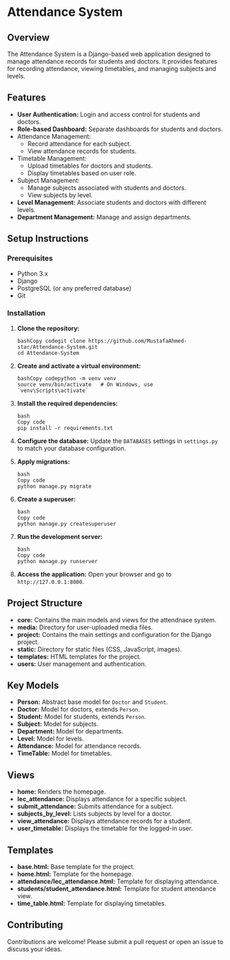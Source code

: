 # Attendance System                      

## Overview

The Attendance System is a Django-based web application designed to manage attendance records for students and doctors. It provides features for recording attendance, viewing timetables, and managing subjects and levels.

## Features

- **User Authentication:** Login and access control for students and doctors.
- **Role-based Dashboard:** Separate dashboards for students and doctors.
- Attendance Management:
  - Record attendance for each subject.
  - View attendance records for students.
- Timetable Management:
  - Upload timetables for doctors and students.
  - Display timetables based on user role.
- Subject Management:
  - Manage subjects associated with students and doctors.
  - View subjects by level.
- **Level Management:** Associate students and doctors with different levels.
- **Department Management:** Manage and assign departments.

## Setup Instructions

### Prerequisites

- Python 3.x
- Django
- PostgreSQL (or any preferred database)
- Git

### Installation

1. **Clone the repository:**

   ```
   bashCopy codegit clone https://github.com/MustafaAhmed-star/Attendance-System.git
   cd Attendance-System
   ```

2. **Create and activate a virtual environment:**

   ```
   bashCopy codepython -m venv venv
   source venv/bin/activate   # On Windows, use `venv\Scripts\activate`
   ```

3. **Install the required dependencies:**

   ```
   bash
   Copy code
   pip install -r requirements.txt
   ```

4. **Configure the database:** Update the `DATABASES` settings in `settings.py` to match your database configuration.

5. **Apply migrations:**

   ```
   bash
   Copy code
   python manage.py migrate
   ```

6. **Create a superuser:**

   ```
   bash
   Copy code
   python manage.py createsuperuser
   ```

7. **Run the development server:**

   ```
   bash
   Copy code
   python manage.py runserver
   ```

8. **Access the application:** Open your browser and go to `http://127.0.0.1:8000`.

## Project Structure

- **core:** Contains the main models and views for the attendnace system.                                                                                                                                                                               
- **media:** Directory for user-uploaded media files.                                                                                                                                                                
- **project:** Contains the main settings and configuration for the Django project.
- **static:** Directory for static files (CSS, JavaScript, images).
- **templates:** HTML templates for the project.
- **users:** User management and authentication.

## Key Models

- **Person:** Abstract base model for `Doctor` and `Student`.
- **Doctor:** Model for doctors, extends `Person`.
- **Student:** Model for students, extends `Person`.
- **Subject:** Model for subjects.
- **Department:** Model for departments.
- **Level:** Model for levels.
- **Attendance:** Model for attendance records.
- **TimeTable:** Model for timetables.

## Views

- **home:** Renders the homepage.
- **lec_attendance:** Displays attendance for a specific subject.
- **submit_attendance:** Submits attendance for a subject.
- **subjects_by_level:** Lists subjects by level for a doctor.
- **view_attendance:** Displays attendance records for a student.
- **user_timetable:** Displays the timetable for the logged-in user.

## Templates

- **base.html:** Base template for the project.
- **home.html:** Template for the homepage.
- **attendance/lec_attendance.html:** Template for displaying attendance.
- **students/student_attendance.html:** Template for student attendance view.
- **time_table.html:** Template for displaying timetables.

## Contributing

Contributions are welcome! Please submit a pull request or open an issue to discuss your ideas.
